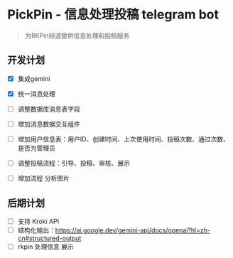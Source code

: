 # PickPin - 信息处理投稿 telegram bot

> 为RKPin频道提供信息处理和投稿服务

## 开发计划
- [x] 集成gemini
- [x] 统一消息处理

- [ ] 调整数据库消息表字段
- [ ] 增加消息数据交互组件
- [ ] 增加用户信息表：用户ID、创建时间、上次使用时间、投稿次数、通过次数、是否为管理员
- [ ] 调整投稿流程：引导、投稿、审核、展示

- [ ] 增加流程 分析图片

## 后期计划
- [ ] 支持 Kroki API 
- [ ] 结构化输出：https://ai.google.dev/gemini-api/docs/openai?hl=zh-cn#structured-output
- [ ] rkpin 处理信息 展示
